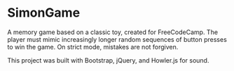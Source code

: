 # SimonGame
A memory game based on a classic toy, created for FreeCodeCamp. The player must mimic increasingly longer random sequences of button presses to win the game. On strict mode, mistakes are not forgiven.

This project was built with Bootstrap, jQuery, and Howler.js for sound. 
